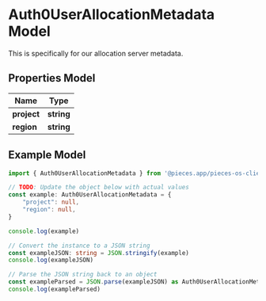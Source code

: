 
# Auth0UserAllocationMetadata Model

This is specifically for our allocation server metadata.

## Properties Model

Name | Type
------------ | -------------
**project** | **string**
**region** | **string**

## Example Model

```typescript
import { Auth0UserAllocationMetadata } from '@pieces.app/pieces-os-client'

// TODO: Update the object below with actual values
const example: Auth0UserAllocationMetadata = {
    "project": null,
    "region": null,
}

console.log(example)

// Convert the instance to a JSON string
const exampleJSON: string = JSON.stringify(example)
console.log(exampleJSON)

// Parse the JSON string back to an object
const exampleParsed = JSON.parse(exampleJSON) as Auth0UserAllocationMetadata
console.log(exampleParsed)
```


